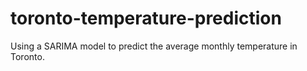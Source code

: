 # toronto-temperature-prediction
Using a SARIMA model to predict the average monthly temperature in Toronto.
